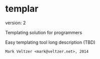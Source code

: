 templar
=======

version: 2

Templating solution for programmers

Easy templating tool long description (TBD)

	Mark Veltzer <mark@veltzer.net>, 2014
